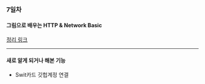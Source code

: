 ### 7일차

#### 그림으로 배우는 HTTP & Network Basic
[정리 링크](https://github.com/JaeKang20/lloydk/blob/main/2%EC%A3%BC%EC%B0%A8/HTTP%26Network/HTTP.md)



--------------

#### 새로 알게 되거나 해본 기능
- Swit카드 깃헙계정 연결